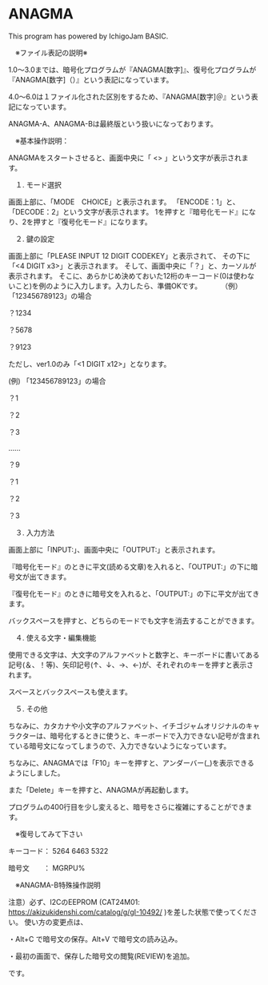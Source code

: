 # ANAGMA

This program has powered by IchigoJam BASIC.

　※ファイル表記の説明※

1.0～3.0までは、暗号化プログラムが『ANAGMA[数字]』、復号化プログラムが『ANAGMA[数字]（）』という表記になっています。

4.0～6.0は１ファイル化された区別をするため、『ANAGMA[数字]＠』という表記になっています。

ANAGMA-A、ANAGMA-Bは最終版という扱いになっております。


　※基本操作説明：

ANAGMAをスタートさせると、画面中央に「 <<ANAGMA>> 」という文字が表示されます。

　１. モード選択

画面上部に、「MODE　CHOICE」と表示されます。
「ENCODE：1」と、「DECODE：2」という文字が表示されます。
1を押すと『暗号化モード』になり、2を押すと『復号化モード』になります。

　２. 鍵の設定

画面上部に「PLEASE INPUT 12 DIGIT CODEKEY」と表示されて、
その下に「<4 DIGIT x3>」と表示されます。
そして、画面中央に「？」と、カーソルが表示されます。
そこに、あらかじめ決めておいた12桁のキーコード(0は使わないこと)を例のように入力します。入力したら、準備OKです。
　　　（例）「123456789123」の場合

？1234

？5678

？9123

 ただし、ver1.0のみ「<1 DIGIT x12>」となります。

(例) 「123456789123」の場合


？1

？2

？3

......

？9

？1

？2

？3

　３. 入力方法

画面上部に「INPUT:」、画面中央に「OUTPUT:」と表示されます。

『暗号化モード』のときに平文(読める文章)を入れると、「OUTPUT:」の下に暗号文が出てきます。

『復号化モード』のときに暗号文を入れると、「OUTPUT:」の下に平文が出てきます。

バックスペースを押すと、どちらのモードでも文字を消去することができます。


　４. 使える文字・編集機能

使用できる文字は、大文字のアルファベットと数字と、キーボードに書いてある記号(＆、！等)、矢印記号(↑、↓、→、←)が、それぞれのキーを押すと表示されます。

スペースとバックスペースも使えます。


　５. その他

ちなみに、カタカナや小文字のアルファベット、イチゴジャムオリジナルのキャラクターは、暗号化するときに使うと、キーボードで入力できない記号が含まれている暗号文になってしまうので、入力できないようになっています。

ちなみに、ANAGMAでは「F10」キーを押すと、アンダーバー(_)を表示できるようにしました。

また「Delete」キーを押すと、ANAGMAが再起動します。

プログラムの400行目を少し変えると、暗号をさらに複雑にすることができます。


　※復号してみて下さい

キーコード： 5264 6463 5322

暗号文　　： MGRPU%
 

　※ANAGMA-B特殊操作説明

注意）必ず、I2CのEEPROM (CAT24M01: https://akizukidenshi.com/catalog/g/gI-10492/ )を差した状態で使ってください。
使い方の変更点は、

・Alt+C で暗号文の保存。Alt+V で暗号文の読み込み。

・最初の画面で、保存した暗号文の閲覧(REVIEW)を追加。

です。
